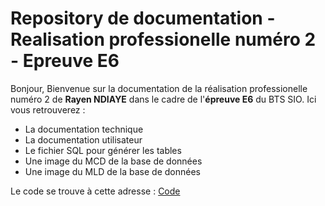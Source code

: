 # Repository de documentation - Realisation professionelle numéro 2 - Epreuve E6

Bonjour,
Bienvenue sur la documentation de la réalisation professionelle numéro 2 de **Rayen NDIAYE** dans le cadre de l'**épreuve E6** du BTS SIO.
Ici vous retrouverez :
- La documentation technique
- La documentation utilisateur
- Le fichier SQL pour générer les tables
- Une image du MCD de la base de données
- Une image du MLD de la base de données

Le code se trouve à cette adresse : [Code](https://github.com/nRayen/Sportify-Companion)
